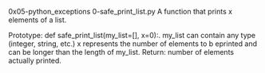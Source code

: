 0x05-python_exceptions
0-safe_print_list.py
A function that prints x elements of a list.

Prototype: def safe_print_list(my_list=[], x=0):.
my_list can contain any type (integer, string, etc.)
x represents the number of elements to b eprinted and can be longer than the length of my_list.
Return: number of elements actually printed.

